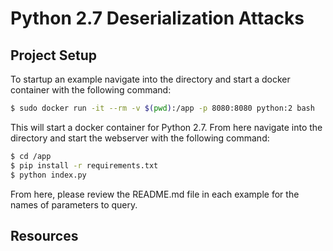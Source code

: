 # Python 2.7 Deserialization Attacks

## Project Setup

To startup an example navigate into the directory and start a docker container with the following command:  

```bash
$ sudo docker run -it --rm -v $(pwd):/app -p 8080:8080 python:2 bash
```  

This will start a docker container for Python 2.7. From here navigate into the directory and start the webserver with the following command:  

```bash
$ cd /app  
$ pip install -r requirements.txt
$ python index.py
```   

From here, please review the README.md file in each example for the names of parameters to query.  

## Resources  

